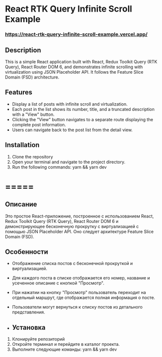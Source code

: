 # React RTK Query Infinite Scroll Example
### https://react-rtk-query-infinite-scroll-example.vercel.app/

## Description
This is a simple React application built with React, Redux Toolkit Query (RTK Query), React Router DOM 6, and demonstrates infinite scrolling with virtualization using JSON Placeholder API. It follows the Feature Slice Domain (FSD) architecture.

## Features
- Display a list of posts with infinite scroll and virtualization.
- Each post in the list shows its number, title, and a truncated description with a "View" button.
- Clicking the "View" button navigates to a separate route displaying the complete post information.
- Users can navigate back to the post list from the detail view.

## Installation
1. Clone the repository
2. Open your terminal and navigate to the project directory.
3. Run the following commands: yarn && yarn dev

=====
=====
## Описание
Это простое React-приложение, построенное с использованием React, Redux Toolkit Query (RTK Query), React Router DOM 6 и демонстрирующее бесконечную прокрутку с виртуализацией с помощью JSON Placeholder API. Оно следует архитектуре Feature Slice Domain (FSD).

## Особенности
- Отображение списка постов с бесконечной прокруткой и виртуализацией.
- Для каждого поста в списке отображается его номер, название и усеченное описание с кнопкой "Просмотр".
- При нажатии на кнопку "Просмотр" пользователь переходит на отдельный маршрут, где отображается полная информация о посте.
- Пользователи могут вернуться к списку постов из детального представления.

- ## Установка
1. Клонируйте репозиторий
2. Откройте терминал и перейдите в каталог проекта.
3. Выполните следующие команды: yarn && yarn dev
